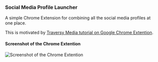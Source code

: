 ### Social Media Profile Launcher

A simple Chrome Extension for combining all the social media profiles at one place.

This is motivated by [Traversy Media tutorial on Google Chrome Extention](https://www.youtube.com/watch?v=wHZCYi1K664).

#### Screenshot of the Chrome Extention

![Screenshot of the Chrome Extention](https://drive.google.com/open?id=1XfYp8OGUMQ_v-s95z5q5QDGoSArhdtBo)
